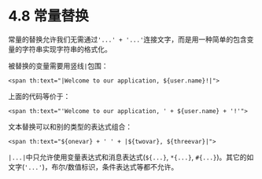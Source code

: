 # 4.8 常量替换
常量的替换允许我们无需通过`'...' + '...'`连接文字，而是用一种简单的包含变量的字符串实现字符串的格式化。

被替换的变量需要用竖线`|`包围：
```
<span th:text="|Welcome to our application, ${user.name}!|">
```
上面的代码等价于：
```
<span th:text="'Welcome to our application, ' + ${user.name} + '!'">
```
文本替换可以和别的类型的表达式组合：
```
<span th:text="${onevar} + ' ' + |${twovar}, ${threevar}|">
```
`|...|`中只允许使用变量表达式和消息表达式(`${...}`, `*{...}`, `#{...}`)。其它的如文字(`'...'`)，布尔/数值标识，条件表达式等都不允许。
